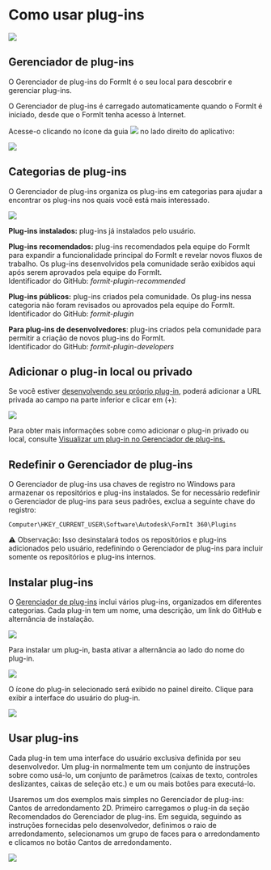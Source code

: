 # Como usar plug-ins

![](<../.gitbook/assets/g3 (1).gif>)

## Gerenciador de plug-ins

O Gerenciador de plug-ins do FormIt é o seu local para descobrir e gerenciar plug-ins.

O Gerenciador de plug-ins é carregado automaticamente quando o FormIt é iniciado, desde que o FormIt tenha acesso à Internet.

Acesse-o clicando no ícone da guia ![](https://formit3d.github.io/FormItExamplePlugins/docs/images/PluginManagerTab.PNG) no lado direito do aplicativo:

![](../.gitbook/assets/c1.PNG)

## Categorias de plug-ins

O Gerenciador de plug-ins organiza os plug-ins em categorias para ajudar a encontrar os plug-ins nos quais você está mais interessado.

![](../.gitbook/assets/d16.png)

**Plug-ins instalados:** plug-ins já instalados pelo usuário.&#x20;

**Plug-ins recomendados:** plug-ins recomendados pela equipe do FormIt para expandir a funcionalidade principal do FormIt e revelar novos fluxos de trabalho. Os plug-ins desenvolvidos pela comunidade serão exibidos aqui após serem aprovados pela equipe do FormIt.\
Identificador do GitHub: _formit-plugin-recommended_

**Plug-ins públicos:** plug-ins criados pela comunidade. Os plug-ins nessa categoria não foram revisados ou aprovados pela equipe do FormIt. \
Identificador do GitHub: _formit-plugin_

**Para plug-ins de desenvolvedores**: plug-ins criados pela comunidade para permitir a criação de novos plug-ins do FormIt. \
Identificador do GitHub: _formit-plugin-developers_

## Adicionar o plug-in local ou privado

Se você estiver [desenvolvendo seu próprio plug-in](how-to-develop-plugins/), poderá adicionar a URL privada ao campo na parte inferior e clicar em (+):

![](../.gitbook/assets/d4.PNG)

Para obter mais informações sobre como adicionar o plug-in privado ou local, consulte [Visualizar um plug-in no Gerenciador de plug-ins. ](how-to-develop-plugins/advanced-development/previewing-a-plugin-in-the-plugin-manager.md)

## Redefinir o Gerenciador de plug-ins

O Gerenciador de plug-ins usa chaves de registro no Windows para armazenar os repositórios e plug-ins instalados. Se for necessário redefinir o Gerenciador de plug-ins para seus padrões, exclua a seguinte chave do registro:

`Computer\HKEY_CURRENT_USER\Software\Autodesk\FormIt 360\Plugins`

⚠️ Observação: Isso desinstalará todos os repositórios e plug-ins adicionados pelo usuário, redefinindo o Gerenciador de plug-ins para incluir somente os repositórios e plug-ins internos.

## Instalar plug-ins

O [Gerenciador de plug-ins](how-to-use-plug-ins.md#plugin-manager) inclui vários plug-ins, organizados em diferentes categorias. Cada plug-in tem um nome, uma descrição, um link do GitHub e alternância de instalação.&#x20;

![](../.gitbook/assets/d5.PNG)

Para instalar um plug-in, basta ativar a alternância ao lado do nome do plug-in.&#x20;

![](../.gitbook/assets/d6.png)

O ícone do plug-in selecionado será exibido no painel direito. Clique para exibir a interface do usuário do plug-in.

![](../.gitbook/assets/d7.PNG)

## Usar plug-ins

Cada plug-in tem uma interface do usuário exclusiva definida por seu desenvolvedor. Um plug-in normalmente tem um conjunto de instruções sobre como usá-lo, um conjunto de parâmetros (caixas de texto, controles deslizantes, caixas de seleção etc.) e um ou mais botões para executá-lo.

Usaremos um dos exemplos mais simples no Gerenciador de plug-ins: Cantos de arredondamento 2D. Primeiro carregamos o plug-in da seção Recomendados do Gerenciador de plug-ins. Em seguida, seguindo as instruções fornecidas pelo desenvolvedor, definimos o raio de arredondamento, selecionamos um grupo de faces para o arredondamento e clicamos no botão Cantos de arredondamento.

![](../.gitbook/assets/g4.gif)

##

